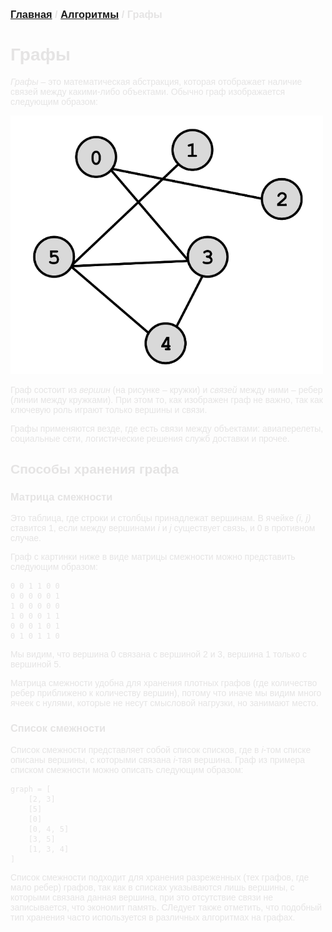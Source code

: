 <span style="color: #E5E4E4; font-family: Helvetica;">

### [Главная](index.md) / [Алгоритмы](algos.md) / Графы

# **Графы**

*Графы* – это математическая абстракция, которая отображает наличие связей между какими-либо объектами. Обычно граф изображается следующим образом:

<img src="graph.png" alt="Queue" width="500"/>

Граф состоит из *вершин* (на рисунке – кружки) и *связей* между ними – ребер (линии между кружками). При этом то, как изображен граф не важно, так как ключевую роль играют только вершины и связи. 

Графы применяются везде, где есть связи между объектами: авиаперелеты, социальные сети, логистические решения служб доставки и прочее.

## **Способы хранения графа**

### **Матрица смежности**

Это таблица, где строки и столбцы принадлежат вершинам. В ячейке *(i, j)* ставится 1, если между вершинами *i* и *j* существует связь, и 0 в противном случае.

Граф с картинки ниже в виде матрицы смежности можно представить следующим образом:

    0 0 1 1 0 0
    0 0 0 0 0 1
    1 0 0 0 0 0
    1 0 0 0 1 1
    0 0 0 1 0 1
    0 1 0 1 1 0

Мы видим, что вершина 0 связана с вершиной 2 и 3, вершина 1 только с вершиной 5.

Матрица смежности удобна для хранения плотных графов (где количество ребер приближено к количеству вершин), потому что иначе мы видим много ячеек с нулями, которые не несут смысловой нагрузки, но занимают место.

### **Список смежности**

Список смежности представляет собой список списков, где в *i*-том списке описаны вершины, с которыми связана *i*-тая вершина. Граф из примера списком смежности можно описать следующим образом:

    graph = [
        [2, 3]
        [5]
        [0]
        [0, 4, 5]
        [3, 5]
        [1, 3, 4]
    ]

Список смежности подходит для хранения разреженных (тех графов, где мало ребер) графов, так как в списках указываются лишь вершины, с которыми связана данная вершина, при это отсутствие связи не записывается, что экономит память. СЛедует также отметить, что подобный тип хранения часто используется в различных алгоритмах на графах.


</span>